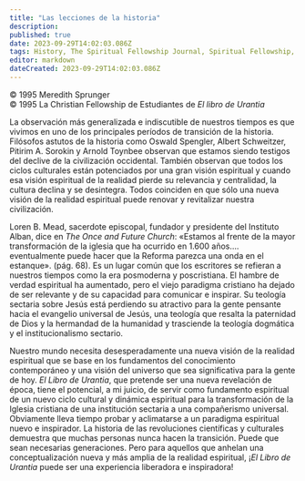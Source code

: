```yaml
---
title: "Las lecciones de la historia"
description: 
published: true
date: 2023-09-29T14:02:03.086Z
tags: History, The Spiritual Fellowship Journal, Spiritual Fellowship, article
editor: markdown
dateCreated: 2023-09-29T14:02:03.086Z
---
```


<p class="v-card v-sheet theme--light grey lighten-3 px-2">© 1995 Meredith Sprunger<br>© 1995 La Christian Fellowship de Estudiantes de <i>El libro de Urantia</i></p>


La observación más generalizada e indiscutible de nuestros tiempos es que vivimos en uno de los principales períodos de transición de la historia. Filósofos astutos de la historia como Oswald Spengler, Albert Schweitzer, Pitirim A. Sorokin y Arnold Toynbee observan que estamos siendo testigos del declive de la civilización occidental. También observan que todos los ciclos culturales están potenciados por una gran visión espiritual y cuando esa visión espiritual de la realidad pierde su relevancia y centralidad, la cultura declina y se desintegra. Todos coinciden en que sólo una nueva visión de la realidad espiritual puede renovar y revitalizar nuestra civilización.

Loren B. Mead, sacerdote episcopal, fundador y presidente del Instituto Alban, dice en _The Once and Future Church_: «Estamos al frente de la mayor transformación de la iglesia que ha ocurrido en 1.600 años.... eventualmente puede hacer que la Reforma parezca una onda en el estanque». (pág. 68). Es un lugar común que los escritores se refieran a nuestros tiempos como la era posmoderna y poscristiana. El hambre de verdad espiritual ha aumentado, pero el viejo paradigma cristiano ha dejado de ser relevante y de su capacidad para comunicar e inspirar. Su teología sectaria sobre Jesús está perdiendo su atractivo para la gente pensante hacia el evangelio universal de Jesús, una teología que resalta la paternidad de Dios y la hermandad de la humanidad y trasciende la teología dogmática y el institucionalismo sectario.

Nuestro mundo necesita desesperadamente una nueva visión de la realidad espiritual que se base en los fundamentos del conocimiento contemporáneo y una visión del universo que sea significativa para la gente de hoy. _El Libro de Urantia_, que pretende ser una nueva revelación de época, tiene el potencial, a mi juicio, de servir como fundamento espiritual de un nuevo ciclo cultural y dinámica espiritual para la transformación de la Iglesia cristiana de una institución sectaria a una compañerismo universal. Obviamente lleva tiempo probar y aclimatarse a un paradigma espiritual nuevo e inspirador. La historia de las revoluciones científicas y culturales demuestra que muchas personas nunca hacen la transición. Puede que sean necesarias generaciones. Pero para aquellos que anhelan una conceptualización nueva y más amplia de la realidad espiritual, ¡_El Libro de Urantia_ puede ser una experiencia liberadora e inspiradora!


